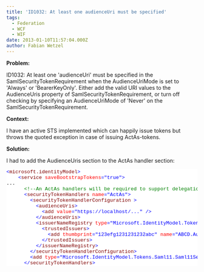 ```yaml
---
title: 'ID1032: At least one audienceUri must be specified'
tags:
  - Federation
  - WCF
  - WIF
date: 2013-01-10T11:57:04.000Z
author: Fabian Wetzel
---
```


**Problem:** <p>ID1032: At least one 'audienceUri' must be specified in the SamlSecurityTokenRequirement when the AudienceUriMode is set to 'Always' or 'BearerKeyOnly'. Either add the valid URI values to the AudienceUris property of SamlSecurityTokenRequirement, or turn off checking by specifying an AudienceUriMode of 'Never' on the SamlSecurityTokenRequirement. <p>**Context:** <p>I have an active STS implemented which can happily issue tokens but throws the quoted exception in case of issuing ActAs-tokens. <p>**Solution:** <p>I had to add the AudienceUris section to the ActAs handler section:
<pre class="csharpcode"><span class="kwrd">&lt;</span><span class="html">microsoft.identityModel</span><span class="kwrd">&gt;</span>
    <span class="kwrd">&lt;</span><span class="html">service</span> <span class="attr">saveBootstrapTokens</span><span class="kwrd">="true"</span><span class="kwrd">&gt;</span>
...
      <span class="rem">&lt;!--An ActAs handlers will be required to support delegation --&gt;</span>
      <span class="kwrd">&lt;</span><span class="html">securityTokenHandlers</span> <span class="attr">name</span><span class="kwrd">="ActAs"</span><span class="kwrd">&gt;</span>
        <span class="kwrd">&lt;</span><span class="html">securityTokenHandlerConfiguration</span> <span class="kwrd">&gt;</span>
          <span class="kwrd">&lt;</span><span class="html">audienceUris</span><span class="kwrd">&gt;</span>
            <span class="kwrd">&lt;</span><span class="html">add</span> <span class="attr">value</span><span class="kwrd">="https://localhost/..."</span> <span class="kwrd">/&gt;</span>
          <span class="kwrd">&lt;/</span><span class="html">audienceUris</span><span class="kwrd">&gt;</span>
          <span class="kwrd">&lt;</span><span class="html">issuerNameRegistry</span> <span class="attr">type</span><span class="kwrd">="Microsoft.IdentityModel.Tokens.ConfigurationBasedIssuerNameRegistry, Microsoft.IdentityModel, Version=3.5.0.0, Culture=neutral, PublicKeyToken=31bf3856ad364e35"</span><span class="kwrd">&gt;</span>
            <span class="kwrd">&lt;</span><span class="html">trustedIssuers</span><span class="kwrd">&gt;</span>
              <span class="kwrd">&lt;</span><span class="html">add</span> <span class="attr">thumbprint</span><span class="kwrd">="123efg1231231232abc"</span> <span class="attr">name</span><span class="kwrd">="ABCD.Auth.FederationProvider"</span> <span class="kwrd">/&gt;</span>
            <span class="kwrd">&lt;/</span><span class="html">trustedIssuers</span><span class="kwrd">&gt;</span>
          <span class="kwrd">&lt;/</span><span class="html">issuerNameRegistry</span><span class="kwrd">&gt;</span>
        <span class="kwrd">&lt;/</span><span class="html">securityTokenHandlerConfiguration</span><span class="kwrd">&gt;</span>
        <span class="kwrd">&lt;</span><span class="html">add</span> <span class="attr">type</span><span class="kwrd">="Microsoft.IdentityModel.Tokens.Saml11.Saml11SecurityTokenHandler, Microsoft.IdentityModel, Version=3.5.0.0, Culture=neutral, PublicKeyToken=31bf3856ad364e35"</span> <span class="kwrd">/&gt;</span>
      <span class="kwrd">&lt;/</span><span class="html">securityTokenHandlers</span><span class="kwrd">&gt;</span></pre>
<style type="text/css">.csharpcode, .csharpcode pre
{
	font-size: small;
	color: black;
	font-family: consolas, "Courier New", courier, monospace;
	background-color: #ffffff;
	/*white-space: pre;*/
}
.csharpcode pre { margin: 0em; }
.csharpcode .rem { color: #008000; }
.csharpcode .kwrd { color: #0000ff; }
.csharpcode .str { color: #006080; }
.csharpcode .op { color: #0000c0; }
.csharpcode .preproc { color: #cc6633; }
.csharpcode .asp { background-color: #ffff00; }
.csharpcode .html { color: #800000; }
.csharpcode .attr { color: #ff0000; }
.csharpcode .alt 
{
	background-color: #f4f4f4;
	width: 100%;
	margin: 0em;
}
.csharpcode .lnum { color: #606060; }
</style>

<style type="text/css">.csharpcode, .csharpcode pre
{
	font-size: small;
	color: black;
	font-family: consolas, "Courier New", courier, monospace;
	background-color: #ffffff;
	/*white-space: pre;*/
}
.csharpcode pre { margin: 0em; }
.csharpcode .rem { color: #008000; }
.csharpcode .kwrd { color: #0000ff; }
.csharpcode .str { color: #006080; }
.csharpcode .op { color: #0000c0; }
.csharpcode .preproc { color: #cc6633; }
.csharpcode .asp { background-color: #ffff00; }
.csharpcode .html { color: #800000; }
.csharpcode .attr { color: #ff0000; }
.csharpcode .alt 
{
	background-color: #f4f4f4;
	width: 100%;
	margin: 0em;
}
.csharpcode .lnum { color: #606060; }
</style>


